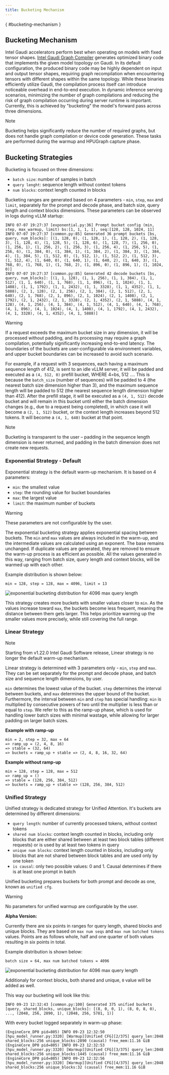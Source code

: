 ```yaml
---
title: Bucketing Mechanism
---
```

[](){ #bucketing-mechanism }

## Bucketing Mechanism

Intel Gaudi accelerators perform best when operating on models with fixed tensor shapes. [Intel Gaudi Graph Compiler](https://docs.habana.ai/en/latest/Gaudi_Overview/Intel_Gaudi_Software_Suite.html#graph-compiler-and-runtime)
generates optimized binary code that implements the given model topology on Gaudi. In its default configuration, the produced binary code may be highly dependent on input and output tensor shapes, requiring graph recompilation
when encountering tensors with different shapes within the same topology. While these binaries efficiently utilize Gaudi, the compilation process itself can introduce noticeable overhead in end-to-end execution.
In dynamic inference serving scenarios, minimizing the number of graph compilations and reducing the risk of graph compilation occurring during server runtime is important. Currently, this is achieved by
"bucketing" the model's forward pass across three dimensions.

> [!NOTE]
> Bucketing helps significantly reduce the number of required graphs, but does not handle graph compilation or device code generation. These tasks are performed during the warmup and HPUGraph capture phase.

## Bucketing Strategies

Bucketing is focused on three dimensions:

- `batch size`: number of samples in batch
- `query lenght`: sequence length without context tokens
- `num blocks`: context length counted in blocks

Bucketing ranges are generated based on 4 parameters - `min`, `step`, `max` and `limit`, separately for the prompt and decode phase, and batch size, query length and context blocks dimensions. These parameters can be observed in logs during vLLM startup:

```{.}
INFO 07-07 19:27:37 [exponential.py:36] Prompt bucket config (min, step, max_warmup, limit) bs:[1, 1, 1, 1], seq:[128, 128, 1024, 11]
INFO 07-07 19:27:37 [common.py:85] Generated 36 prompt buckets [bs, query, num_blocks]: [(1, 128, 0), (1, 128, 1), (1, 128, 2), (1, 128, 3), (1, 128, 4), (1, 128, 5), (1, 128, 6), (1, 128, 7), (1, 256, 0), (1, 256, 1), (1, 256, 2), (1, 256, 3), (1, 256, 4), (1, 256, 5), (1, 256, 6), (1, 384, 0), (1, 384, 1), (1, 384, 2), (1, 384, 3), (1, 384, 4), (1, 384, 5), (1, 512, 0), (1, 512, 1), (1, 512, 2), (1, 512, 3), (1, 512, 4), (1, 640, 0), (1, 640, 1), (1, 640, 2), (1, 640, 3), (1, 768, 0), (1, 768, 1), (1, 768, 2), (1, 896, 0), (1, 896, 1), (1, 1024, 0)]
INFO 07-07 19:27:37 [common.py:85] Generated 42 decode buckets [bs, query, num_blocks]: [(1, 1, 128), (1, 1, 256), (1, 1, 384), (1, 1, 512), (1, 1, 640), (1, 1, 768), (1, 1, 896), (1, 1, 1024), (1, 1, 1408), (1, 1, 1792), (1, 1, 2432), (1, 1, 3328), (1, 1, 4352), (1, 1, 5888), (2, 1, 128), (2, 1, 256), (2, 1, 384), (2, 1, 512), (2, 1, 640), (2, 1, 768), (2, 1, 896), (2, 1, 1024), (2, 1, 1408), (2, 1, 1792), (2, 1, 2432), (2, 1, 3328), (2, 1, 4352), (2, 1, 5888), (4, 1, 128), (4, 1, 256), (4, 1, 384), (4, 1, 512), (4, 1, 640), (4, 1, 768), (4, 1, 896), (4, 1, 1024), (4, 1, 1408), (4, 1, 1792), (4, 1, 2432), (4, 1, 3328), (4, 1, 4352), (4, 1, 5888)]
```

> [!WARNING]
> If a request exceeds the maximum bucket size in any dimension, it will be processed without padding, and its processing may require a graph compilation, potentially significantly increasing end-to-end latency.
The boundaries of the buckets are user-configurable via environment variables, and upper bucket boundaries can be increased to avoid such scenario.

For example, if a request with 3 sequences, each having a maximum sequence length of 412, is sent to an idle vLLM server, it will be padded and executed as a `(4, 512, 0)` prefill bucket, WHERE 4=bs, 512 .... This is because the `batch_size`
(number of sequences) will be padded to 4 (the nearest batch size dimension higher than 3), and the maximum sequence length will be padded to 512 (the nearest sequence length dimension higher than 412). After the
prefill stage, it will be executed as a `(4, 1, 512)` decode bucket and will remain in this bucket until either the batch dimension changes (e.g., due to a request being completed), in which case it will become
a `(2, 1, 512)` bucket, or the context length increases beyond 512 tokens. It will become a `(4, 1, 640)` bucket at that point.

> [!NOTE]
> Bucketing is transparent to the user – padding in the sequence length dimension is never returned, and padding in the batch dimension does not create new requests.

### Exponential Strategy  - Default

Exponential strategy is the default warm-up mechanism. It is based on 4 parameters:

- `min`: the smallest value
- `step`: the rounding value for bucket boundaries
- `max`: the largest value
- `limit`: the maximum number of buckets

> [!WARNING]
> These parameters are not configurable by the user.

The exponential bucketing strategy applies exponential spacing between buckets. The `min` and `max` values are always included in the warm-up, and the intermediate values are calculated using an exponent. The base remains unchanged. If duplicate values are generated, they are removed to ensure the warm-up process is as efficient as possible. All the values generated in this way, ranging from batch size, query length and context blocks, will be warmed up with each other.

Example distribution is shown below:

```{.}
min = 128, step = 128, max = 4096, limit = 13
```

![exponential bucketing distribution for 4096 max query length](../assets/graphs/exponential_bucketing_example.png)

This strategy creates more buckets with smaller values closer to `min`. As the values increase toward `max`, the buckets become less frequent, meaning the distance between them gets larger. This helps prioritize warming up the smaller values more precisely, while still covering the full range.

### Linear Strategy

> [!NOTE]
> Starting from v1.22.0 Intel Gaudi Software release, Linear strategy is no longer the default warm-up mechanism.

Linear strategy is determined with 3 parameters only - `min`, `step` and `max`. They can be set separately for the prompt and decode phase, and batch size and sequence length dimensions, by user.

`min` determines the lowest value of the bucket. `step` determines the interval between buckets, and `max` determines the upper bound of the bucket. Furthermore, the interval between `min` and `step` has special handling: `min` is multiplied by consecutive powers of two until the multiplier is less than or equal to `step`. We refer to this as the ramp-up phase, which is used for handling lower batch sizes with minimal wastage, while allowing for larger padding on larger batch sizes.

**Example with ramp-up**

```{.}
min = 2, step = 32, max = 64
=> ramp_up = (2, 4, 8, 16)
=> stable = (32, 64)
=> buckets = ramp_up + stable => (2, 4, 8, 16, 32, 64)
```

**Example without ramp-up**

```{.}
min = 128, step = 128, max = 512
=> ramp_up = ()
=> stable = (128, 256, 384, 512)
=> buckets = ramp_up + stable => (128, 256, 384, 512)
```

### Unified Strategy

Unified strategy is dedicated strategy for Unified Attention. It's buckets are determined by different dimensions:
- `query length`: number of currently processed tokens, without context tokens
- `shared num blocks`: context length counted in blocks, including only blocks that are either shared between at least two block tables (different requests) or is used by at least two tokens in query
- `unique num blocks`: context length counted in blocks, including only blocks that are not shared between block tables and are used only by one token
- `is causal`: only two possible values: 0 and 1. Causal determines if there is at least one prompt in batch

Unified bucketing prepares buckets for both prompt and decode as one, known as `unified cfg`.

> [!WARNING]
> No parameters for unified warmup are configurable by the user.

**Alpha Version:**

Currently there are six points in ranges for query length, shared blocks and unique blocks. They are based on `max num seqs` and `max num batched tokens` values. Points are as follows whole, half and one quarter of both values resulting in six points in total.

Example distribution is shown below:

```{.}
batch size = 64, max num batched tokens = 4096
```

![exponential bucketing distribution for 4096 max query length](../assets/graphs/unified_bucketing_example.png)

Additionaly for context blocks, both shared and unique, `0` value will be added as well.

This way our bucketing will look like this:

```{.}
INFO 09-23 12:32:43 [common.py:100] Generated 375 unified buckets [query, shared_blocks, unique_blocks]: [(8, 0, 0, 1), (8, 0, 8, 0), ..., (2048, 256, 2890, 1), (2048, 256, 5781, 1)]
```

With every bucket logged separately in warm-up phase:

```{.}
(EngineCore_DP0 pid=805) INFO 09-23 12:32:50 [hpu_model_runner.py:3320] [Warmup][Unified CFG][2/375] query_len:2048 shared_blocks:256 unique_blocks:2890 (causal) free_mem:11.16 GiB
(EngineCore_DP0 pid=805) INFO 09-23 12:32:53 [hpu_model_runner.py:3320] [Warmup][Unified CFG][3/375] query_len:2048 shared_blocks:256 unique_blocks:1445 (causal) free_mem:11.16 GiB
(EngineCore_DP0 pid=805) INFO 09-23 12:32:56 [hpu_model_runner.py:3320] [Warmup][Unified CFG][4/375] query_len:2048 shared_blocks:256 unique_blocks:32 (causal) free_mem:11.16 GiB
```
